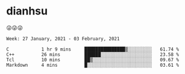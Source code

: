 
# dianhsu

:stuck_out_tongue_winking_eye::stuck_out_tongue_winking_eye::stuck_out_tongue_winking_eye:

<!--START_SECTION:waka-->
```text
Week: 27 January, 2021 - 03 February, 2021

C            1 hr 9 mins     ███████████████▒░░░░░░░░░   61.74 % 
C++          26 mins         ██████░░░░░░░░░░░░░░░░░░░   23.58 % 
Tcl          10 mins         ██▒░░░░░░░░░░░░░░░░░░░░░░   09.67 % 
Markdown     4 mins          █░░░░░░░░░░░░░░░░░░░░░░░░   03.61 % 
```
<!--END_SECTION:waka-->
